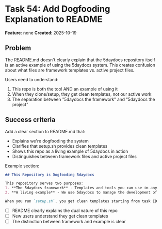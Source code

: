 # Task 54: Add Dogfooding Explanation to README

**Feature**: none
**Created**: 2025-10-19


## Problem
The README.md doesn't clearly explain that the 5daydocs repository itself is an active example of using the 5daydocs system. This creates confusion about what files are framework templates vs. active project files.

Users need to understand:
1. This repo is both the tool AND an example of using it
2. When they clone/setup, they get clean templates, not our active work
3. The separation between "5daydocs the framework" and "5daydocs the project"

## Success criteria
Add a clear section to README.md that:
- Explains we're dogfooding the system
- Clarifies that setup.sh provides clean templates
- Shows this repo as a living example of 5daydocs in action
- Distinguishes between framework files and active project files

Example section:
```markdown
## This Repository is Dogfooding 5daydocs

This repository serves two purposes:
1. **The 5daydocs framework** - Templates and tools you can use in any project
2. **A living example** - We use 5daydocs to manage the development of 5daydocs itself

When you run `setup.sh`, you get clean templates starting from task ID 0, not our active project data. Our `work/` folder shows real usage with 50+ tasks, while your new project starts fresh.
```

- [ ] README clearly explains the dual nature of this repo
- [ ] New users understand they get clean templates
- [ ] The distinction between framework and example is clear
